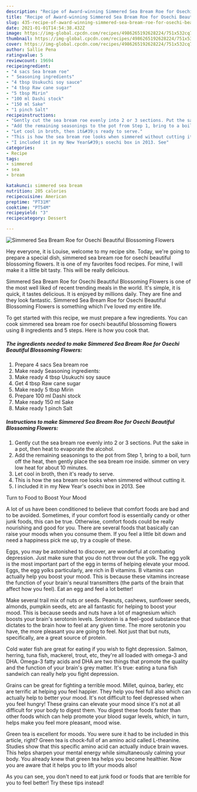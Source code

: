 ```yaml
---
description: "Recipe of Award-winning Simmered Sea Bream Roe for Osechi Beautiful Blossoming Flowers"
title: "Recipe of Award-winning Simmered Sea Bream Roe for Osechi Beautiful Blossoming Flowers"
slug: 435-recipe-of-award-winning-simmered-sea-bream-roe-for-osechi-beautiful-blossoming-flowers
date: 2021-01-01T14:54:38.432Z
image: https://img-global.cpcdn.com/recipes/4986265192628224/751x532cq70/simmered-sea-bream-roe-for-osechi-beautiful-blossoming-flowers-recipe-main-photo.jpg
thumbnail: https://img-global.cpcdn.com/recipes/4986265192628224/751x532cq70/simmered-sea-bream-roe-for-osechi-beautiful-blossoming-flowers-recipe-main-photo.jpg
cover: https://img-global.cpcdn.com/recipes/4986265192628224/751x532cq70/simmered-sea-bream-roe-for-osechi-beautiful-blossoming-flowers-recipe-main-photo.jpg
author: Sallie Pena
ratingvalue: 5
reviewcount: 19694
recipeingredient:
- "4 sacs Sea bream roe"
- " Seasoning ingredients"
- "4 tbsp Usukuchi soy sauce"
- "4 tbsp Raw cane sugar"
- "5 tbsp Mirin"
- "100 ml Dashi stock"
- "150 ml Sake"
- "1 pinch Salt"
recipeinstructions:
- "Gently cut the sea bream roe evenly into 2 or 3 sections. Put the sake in a pot, then heat to evaporate the alcohol."
- "Add the remaining seasonings to the pot from Step 1, bring to a boil, turn off the heat, then gently place the sea bream roe inside. simmer on very low heat for about 10 minutes."
- "Let cool in broth, then it&#39;s ready to serve."
- "This is how the sea bream roe looks when simmered without cutting it."
- "I included it in my New Year&#39;s osechi box in 2013. See"
categories:
- Recipe
tags:
- simmered
- sea
- bream

katakunci: simmered sea bream 
nutrition: 205 calories
recipecuisine: American
preptime: "PT31M"
cooktime: "PT54M"
recipeyield: "3"
recipecategory: Dessert

---
```



![Simmered Sea Bream Roe for Osechi Beautiful Blossoming Flowers](https://img-global.cpcdn.com/recipes/4986265192628224/751x532cq70/simmered-sea-bream-roe-for-osechi-beautiful-blossoming-flowers-recipe-main-photo.jpg)

Hey everyone, it is Louise, welcome to my recipe site. Today, we're going to prepare a special dish, simmered sea bream roe for osechi beautiful blossoming flowers. It is one of my favorites food recipes. For mine, I will make it a little bit tasty. This will be really delicious.



Simmered Sea Bream Roe for Osechi Beautiful Blossoming Flowers is one of the most well liked of recent trending meals in the world. It's simple, it is quick, it tastes delicious. It is enjoyed by millions daily. They are fine and they look fantastic. Simmered Sea Bream Roe for Osechi Beautiful Blossoming Flowers is something which I've loved my entire life.


To get started with this recipe, we must prepare a few ingredients. You can cook simmered sea bream roe for osechi beautiful blossoming flowers using 8 ingredients and 5 steps. Here is how you cook that.

<!--inarticleads1-->

##### The ingredients needed to make Simmered Sea Bream Roe for Osechi Beautiful Blossoming Flowers:

1. Prepare 4 sacs Sea bream roe
1. Make ready  Seasoning ingredients:
1. Make ready 4 tbsp Usukuchi soy sauce
1. Get 4 tbsp Raw cane sugar
1. Make ready 5 tbsp Mirin
1. Prepare 100 ml Dashi stock
1. Make ready 150 ml Sake
1. Make ready 1 pinch Salt




<!--inarticleads2-->

##### Instructions to make Simmered Sea Bream Roe for Osechi Beautiful Blossoming Flowers:

1. Gently cut the sea bream roe evenly into 2 or 3 sections. Put the sake in a pot, then heat to evaporate the alcohol.
1. Add the remaining seasonings to the pot from Step 1, bring to a boil, turn off the heat, then gently place the sea bream roe inside. simmer on very low heat for about 10 minutes.
1. Let cool in broth, then it&#39;s ready to serve.
1. This is how the sea bream roe looks when simmered without cutting it.
1. I included it in my New Year&#39;s osechi box in 2013. See




Turn to Food to Boost Your Mood


A lot of us have been conditioned to believe that comfort foods are bad and to be avoided. Sometimes, if your comfort food is essentially candy or other junk foods, this can be true. Otherwise, comfort foods could be really nourishing and good for you. There are several foods that basically can raise your moods when you consume them. If you feel a little bit down and need a happiness pick me up, try a couple of these.

Eggs, you may be astonished to discover, are wonderful at combating depression. Just make sure that you do not throw out the yolk. The egg yolk is the most important part of the egg in terms of helping elevate your mood. Eggs, the egg yolks particularly, are rich in B vitamins. B vitamins can actually help you boost your mood. This is because these vitamins increase the function of your brain's neural transmitters (the parts of the brain that affect how you feel). Eat an egg and feel a lot better!

Make several trail mix of nuts or seeds. Peanuts, cashews, sunflower seeds, almonds, pumpkin seeds, etc are all fantastic for helping to boost your mood. This is because seeds and nuts have a lot of magnesium which boosts your brain's serotonin levels. Serotonin is a feel-good substance that dictates to the brain how to feel at any given time. The more serotonin you have, the more pleasant you are going to feel. Not just that but nuts, specifically, are a great source of protein.

Cold water fish are great for eating if you wish to fight depression. Salmon, herring, tuna fish, mackerel, trout, etc, they're all loaded with omega-3 and DHA. Omega-3 fatty acids and DHA are two things that promote the quality and the function of your brain's grey matter. It's true: eating a tuna fish sandwich can really help you fight depression. 

Grains can be great for fighting a terrible mood. Millet, quinoa, barley, etc are terrific at helping you feel happier. They help you feel full also which can actually help to better your mood. It's not difficult to feel depressed when you feel hungry! These grains can elevate your mood since it's not at all difficult for your body to digest them. You digest these foods faster than other foods which can help promote your blood sugar levels, which, in turn, helps make you feel more pleasant, mood wise.

Green tea is excellent for moods. You were sure it had to be included in this article, right? Green tea is chock-full of an amino acid called L-theanine. Studies show that this specific amino acid can actually induce brain waves. This helps sharpen your mental energy while simultaneously calming your body. You already knew that green tea helps you become healthier. Now you are aware that it helps you to lift your moods also!

As you can see, you don't need to eat junk food or foods that are terrible for you to feel better! Try  these tips  instead!

